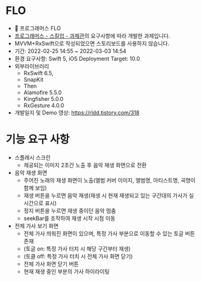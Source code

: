 # FLO
* 🎵 프로그래머스 FLO
* [프로그래머스 - 스킬업 - 과제관](https://programmers.co.kr/skill_check_assignments)의 요구사항에 따라 개발한 과제입니다.
* MVVM+RxSwift으로 작성되었으면 스토리보드를 사용하지 않습니다.
* 기간: 2022-02-25 14:55 ~ 2022-03-03 14:54
* 환경 요구사항: Swift 5, iOS Deployment Target: 10.0
* 외부라이브러리 
    * RxSwift 6.5,
    * SnapKit
    * Then
    * Alamofire 5.5.0
    * Kingfisher 5.0.0
    * RxGesture 4.0.0
* 개발일지 및 Demo 영상: https://rldd.tistory.com/318

# 기능 요구 사항
* 스플래시 스크린
   * 제공되는 이미지 2초간 노출 후 음악 재생 화면으로 전환
* 음악 재생 화면
   * 주어진 노래의 재생 화면이 노출(앨범 커버 이미지, 앨범명, 아티스트명, 곡명이 함께 보임)
   * 재생 버튼을 누르면 음악 재생(재생 시 현재 재생되고 있는 구간대의 가사가 실시간으로 표시)
   * 정지 버튼을 누르면 재생 중이던 음악 멈춤
   * seekBar를 조작하여 재생 시작 시점 이동
* 전체 가사 보기 화면
   * 전체 가사 띄워진 화면이 있으며, 특정 가사 부분으로 이동할 수 있는 토글 버튼 존재
   * (토글 on: 특정 가사 터치 시 해당 구간부터 재생)
   * (토클 off: 특정 가사 터치 시 전체 가사 화면 닫기)
   * 전체 가사 화면 닫기 버튼
   * 현재 재생 중인 부분의 가사 하이라이팅
